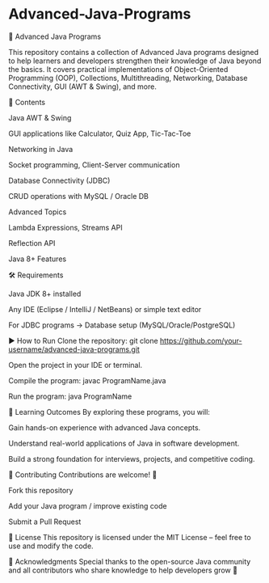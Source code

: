 # Advanced-Java-Programs
🚀 Advanced Java Programs

This repository contains a collection of Advanced Java programs designed to help learners and developers strengthen their knowledge of Java beyond the basics. It covers practical implementations of Object-Oriented Programming (OOP), Collections, Multithreading, Networking, Database Connectivity, GUI (AWT & Swing), and more.

📂 Contents

Java AWT & Swing

GUI applications like Calculator, Quiz App, Tic-Tac-Toe

Networking in Java

Socket programming, Client-Server communication

Database Connectivity (JDBC)

CRUD operations with MySQL / Oracle DB

Advanced Topics

Lambda Expressions, Streams API

Reflection API

Java 8+ Features

🛠️ Requirements

Java JDK 8+ installed

Any IDE (Eclipse / IntelliJ / NetBeans) or simple text editor

For JDBC programs → Database setup (MySQL/Oracle/PostgreSQL)

▶️ How to Run
Clone the repository:
git clone https://github.com/your-username/advanced-java-programs.git

Open the project in your IDE or terminal.

Compile the program:
javac ProgramName.java

Run the program:
java ProgramName

🎯 Learning Outcomes
By exploring these programs, you will:

Gain hands-on experience with advanced Java concepts.

Understand real-world applications of Java in software development.

Build a strong foundation for interviews, projects, and competitive coding.

🤝 Contributing
Contributions are welcome! 🎉

Fork this repository

Add your Java program / improve existing code

Submit a Pull Request

📜 License
This repository is licensed under the MIT License – feel free to use and modify the code.

🌟 Acknowledgments
Special thanks to the open-source Java community and all contributors who share knowledge to help developers grow 🚀

